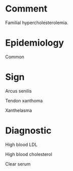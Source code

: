 # Comment

Familial hypercholesterolemia.

# Epidemiology

Common

# Sign

Arcus senilis

Tendon xanthoma

Xanthelasma

# Diagnostic

High blood LDL

High blood cholesterol

Clear serum
